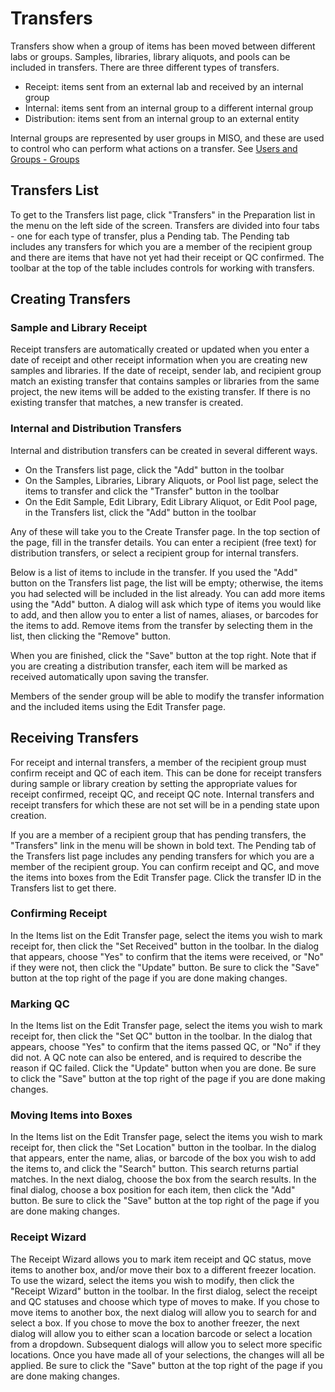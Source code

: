 # Transfers

Transfers show when a group of items has been moved between different labs or groups. Samples, libraries, library
aliquots, and pools can be included in transfers. There are three different types of transfers.

* Receipt: items sent from an external lab and received by an internal group
* Internal: items sent from an internal group to a different internal group
* Distribution: items sent from an internal group to an external entity

Internal groups are represented by user groups in MISO, and these are used to control who can perform what actions on a
transfer. See [Users and Groups - Groups](../users_and_groups/#groups)



## Transfers List

To get to the Transfers list page, click "Transfers" in the Preparation list in the menu on the left side of the
screen. Transfers are divided into four tabs - one for each type of transfer, plus a Pending tab. The Pending tab
includes any transfers for which you are a member of the recipient group and there are items that have not yet had
their receipt or QC confirmed. The toolbar at the top of the table includes controls for working with transfers.



## Creating Transfers

### Sample and Library Receipt

Receipt transfers are automatically created or updated when you enter a date of receipt and other receipt information
when you are creating new samples and libraries. If the date of receipt, sender lab, and recipient group match an
existing transfer that contains samples or libraries from the same project, the new items will be added to the existing
transfer. If there is no existing transfer that matches, a new transfer is created.



### Internal and Distribution Transfers

Internal and distribution transfers can be created in several different ways.

* On the Transfers list page, click the "Add" button in the toolbar
* On the Samples, Libraries, Library Aliquots, or Pool list page, select the items to transfer and click the "Transfer"
  button in the toolbar
* On the Edit Sample, Edit Library, Edit Library Aliquot, or Edit Pool page, in the Transfers list, click the "Add"
  button in the toolbar

Any of these will take you to the Create Transfer page. In the top section of the page, fill in the transfer details.
You can enter a recipient (free text) for distribution transfers, or select a recipient group for internal transfers.

Below is a list of items to include in the transfer. If you used the "Add" button on the Transfers list page, the list
will be empty; otherwise, the items you had selected will be included in the list already. You can add more items using
the "Add" button. A dialog will ask which type of items you would like to add, and then allow you to enter a list of
names, aliases, or barcodes for the items to add. Remove items from the transfer by selecting them in the list, then
clicking the "Remove" button.

When you are finished, click the "Save" button at the top right. Note that if you are creating a distribution transfer,
each item will be marked as received automatically upon saving the transfer.

Members of the sender group will be able to modify the transfer information and the included items using the Edit
Transfer page.



## Receiving Transfers

For receipt and internal transfers, a member of the recipient group must confirm receipt and QC of each item. This can
be done for receipt transfers during sample or library creation by setting the appropriate values for receipt
confirmed, receipt QC, and receipt QC note. Internal transfers and receipt transfers for which these are not set will
be in a pending state upon creation.

If you are a member of a recipient group that has pending transfers, the "Transfers" link in the menu will be shown in
bold text. The Pending tab of the Transfers list page includes any pending transfers for which you are a member of the
recipient group. You can confirm receipt and QC, and move the items into boxes from the Edit Transfer page. Click the
transfer ID in the Transfers list to get there.



### Confirming Receipt

In the Items list on the Edit Transfer page, select the items you wish to mark receipt for, then click the "Set
Received" button in the toolbar. In the dialog that appears, choose "Yes" to confirm that the items were received, or
"No" if they were not, then click the "Update" button. Be sure to click the "Save" button at the top right of the page
if you are done making changes.



### Marking QC

In the Items list on the Edit Transfer page, select the items you wish to mark receipt for, then click the "Set QC"
button in the toolbar. In the dialog that appears, choose "Yes" to confirm that the items passed QC, or "No" if they
did not. A QC note can also be entered, and is required to describe the reason if QC failed. Click the "Update" button
when you are done. Be sure to click the "Save" button at the top right of the page if you are done making changes.



### Moving Items into Boxes

In the Items list on the Edit Transfer page, select the items you wish to mark receipt for, then click the "Set
Location" button in the toolbar. In the dialog that appears, enter the name, alias, or barcode of the box you wish to
add the items to, and click the "Search" button. This search returns partial matches. In the next dialog, choose the
box from the search results. In the final dialog, choose a box position for each item, then click the "Add" button. Be
sure to click the "Save" button at the top right of the page if you are done making changes.



### Receipt Wizard

The Receipt Wizard allows you to mark item receipt and QC status, move items to another box, and/or move their box to
a different freezer location. To use the wizard, select the items you wish to modify, then click the "Receipt Wizard"
button in the toolbar. In the first dialog, select the receipt and QC statuses and choose which type of moves to make.
If you chose to move items to another box, the next dialog will allow you to search for and select a box. If you chose
to move the box to another freezer, the next dialog will allow you to either scan a location barcode or select a
location from a dropdown. Subsequent dialogs will allow you to select more specific locations. Once you have made all
of your selections, the changes will all be applied. Be sure to click the "Save" button at the top right of the page
if you are done making changes.
